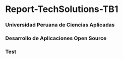 # Report-TechSolutions-TB1
### Universidad Peruana de Ciencias Aplicadas
### Desarrollo de Aplicaciones Open Source
### Test